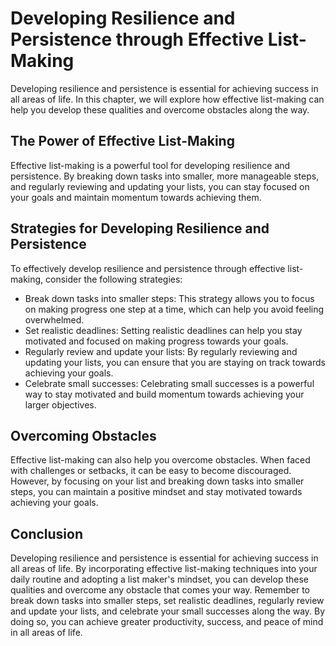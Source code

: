Developing Resilience and Persistence through Effective List-Making
===============================================================================================================

Developing resilience and persistence is essential for achieving success in all areas of life. In this chapter, we will explore how effective list-making can help you develop these qualities and overcome obstacles along the way.

The Power of Effective List-Making
----------------------------------

Effective list-making is a powerful tool for developing resilience and persistence. By breaking down tasks into smaller, more manageable steps, and regularly reviewing and updating your lists, you can stay focused on your goals and maintain momentum towards achieving them.

Strategies for Developing Resilience and Persistence
----------------------------------------------------

To effectively develop resilience and persistence through effective list-making, consider the following strategies:

* Break down tasks into smaller steps: This strategy allows you to focus on making progress one step at a time, which can help you avoid feeling overwhelmed.
* Set realistic deadlines: Setting realistic deadlines can help you stay motivated and focused on making progress towards your goals.
* Regularly review and update your lists: By regularly reviewing and updating your lists, you can ensure that you are staying on track towards achieving your goals.
* Celebrate small successes: Celebrating small successes is a powerful way to stay motivated and build momentum towards achieving your larger objectives.

Overcoming Obstacles
--------------------

Effective list-making can also help you overcome obstacles. When faced with challenges or setbacks, it can be easy to become discouraged. However, by focusing on your list and breaking down tasks into smaller steps, you can maintain a positive mindset and stay motivated towards achieving your goals.

Conclusion
----------

Developing resilience and persistence is essential for achieving success in all areas of life. By incorporating effective list-making techniques into your daily routine and adopting a list maker's mindset, you can develop these qualities and overcome any obstacle that comes your way. Remember to break down tasks into smaller steps, set realistic deadlines, regularly review and update your lists, and celebrate your small successes along the way. By doing so, you can achieve greater productivity, success, and peace of mind in all areas of life.

